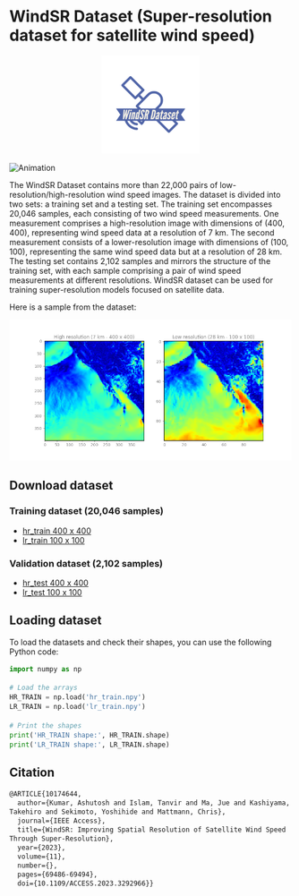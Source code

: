 # WindSR Dataset (Super-resolution dataset for satellite wind speed)

<div align="center">
  <a href="https://github.com/sekilab/WindSR_Dataset">
    <img src="media/logo.png" alt="Logo" width="auto" height="175">
  </a>
</div>

![Animation](media/wind_speed_animation_latest.gif)

The WindSR Dataset contains more than 22,000 pairs of low-resolution/high-resolution wind speed images. The dataset is divided into two sets: a training set and a testing set. The training set encompasses 20,046 samples, each consisting of two wind speed measurements. One measurement comprises a high-resolution image with dimensions of (400, 400), representing wind speed data at a resolution of 7 km. The second measurement consists of a lower-resolution image with dimensions of (100, 100), representing the same wind speed data but at a resolution of 28 km. The testing set contains 2,102 samples and mirrors the structure of the training set, with each sample comprising a pair of wind speed measurements at different resolutions. WindSR dataset can be used for training super-resolution models focused on satellite data.


Here is a sample from the dataset:

<div align="center">

![High Resolution Sample](media/hrlr_sample.png)



</div>


## Download dataset
### Training dataset (20,046 samples)
- [hr_train 400 x 400](https://sekilab-public-data.s3.ap-northeast-1.amazonaws.com/WindSR_Dataset/hr_train.npy)
- [lr_train 100 x 100](https://sekilab-public-data.s3.ap-northeast-1.amazonaws.com/WindSR_Dataset/lr_train.npy)

### Validation dataset (2,102 samples)

- [hr_test 400 x 400](https://sekilab-public-data.s3.ap-northeast-1.amazonaws.com/WindSR_Dataset/hr_test.npy)
- [lr_test 100 x 100](https://sekilab-public-data.s3.ap-northeast-1.amazonaws.com/WindSR_Dataset/lr_test.npy)


## Loading dataset

To load the datasets and check their shapes, you can use the following Python code:

```python
import numpy as np

# Load the arrays
HR_TRAIN = np.load('hr_train.npy')
LR_TRAIN = np.load('lr_train.npy')

# Print the shapes
print('HR_TRAIN shape:', HR_TRAIN.shape)
print('LR_TRAIN shape:', LR_TRAIN.shape)
```

## Citation
```csv
@ARTICLE{10174644,
  author={Kumar, Ashutosh and Islam, Tanvir and Ma, Jue and Kashiyama, Takehiro and Sekimoto, Yoshihide and Mattmann, Chris},
  journal={IEEE Access}, 
  title={WindSR: Improving Spatial Resolution of Satellite Wind Speed Through Super-Resolution}, 
  year={2023},
  volume={11},
  number={},
  pages={69486-69494},
  doi={10.1109/ACCESS.2023.3292966}}
```
